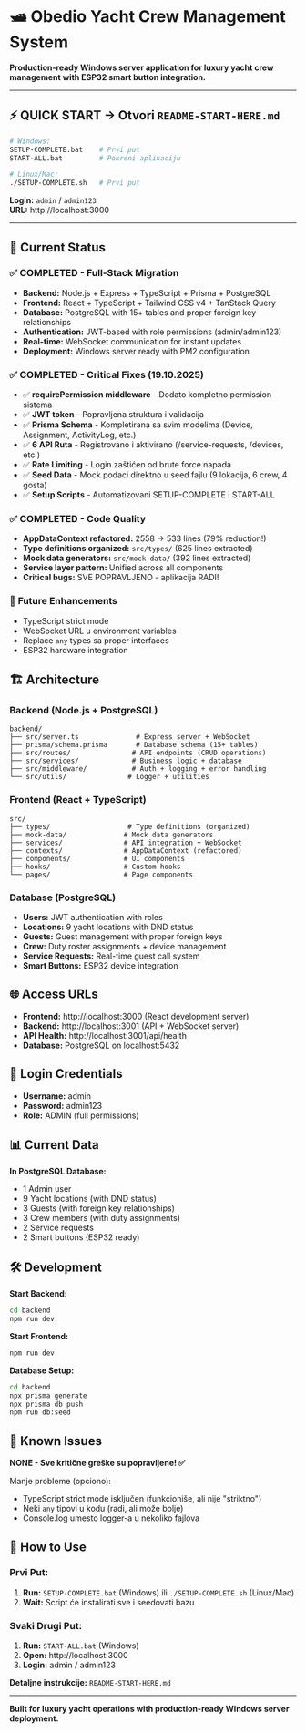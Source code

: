 # 🛥️ Obedio Yacht Crew Management System

**Production-ready Windows server application for luxury yacht crew management with ESP32 smart button integration.**

---

## ⚡ **QUICK START** → Otvori `README-START-HERE.md`

```bash
# Windows:
SETUP-COMPLETE.bat    # Prvi put
START-ALL.bat         # Pokreni aplikaciju

# Linux/Mac:
./SETUP-COMPLETE.sh   # Prvi put
```

**Login:** `admin` / `admin123`  
**URL:** http://localhost:3000

---

## 🚀 **Current Status**

### ✅ **COMPLETED - Full-Stack Migration**
- **Backend:** Node.js + Express + TypeScript + Prisma + PostgreSQL 
- **Frontend:** React + TypeScript + Tailwind CSS v4 + TanStack Query
- **Database:** PostgreSQL with 15+ tables and proper foreign key relationships
- **Authentication:** JWT-based with role permissions (admin/admin123)
- **Real-time:** WebSocket communication for instant updates
- **Deployment:** Windows server ready with PM2 configuration

### ✅ **COMPLETED - Critical Fixes (19.10.2025)**
- ✅ **requirePermission middleware** - Dodato kompletno permission sistema
- ✅ **JWT token** - Popravljena struktura i validacija
- ✅ **Prisma Schema** - Kompletirana sa svim modelima (Device, Assignment, ActivityLog, etc.)
- ✅ **6 API Ruta** - Registrovano i aktivirano (/service-requests, /devices, etc.)
- ✅ **Rate Limiting** - Login zaštićen od brute force napada
- ✅ **Seed Data** - Mock podaci direktno u seed fajlu (9 lokacija, 6 crew, 4 gosta)
- ✅ **Setup Scripts** - Automatizovani SETUP-COMPLETE i START-ALL

### ✅ **COMPLETED - Code Quality**
- **AppDataContext refactored:** 2558 → 533 lines (79% reduction!)
- **Type definitions organized:** `src/types/` (625 lines extracted)
- **Mock data generators:** `src/mock-data/` (392 lines extracted)
- **Service layer pattern:** Unified across all components
- **Critical bugs:** SVE POPRAVLJENO - aplikacija RADI!

### 📅 **Future Enhancements**
- TypeScript strict mode
- WebSocket URL u environment variables
- Replace `any` types sa proper interfaces
- ESP32 hardware integration

## 🏗️ **Architecture**

### **Backend (Node.js + PostgreSQL)**
```
backend/
├── src/server.ts              # Express server + WebSocket
├── prisma/schema.prisma       # Database schema (15+ tables)
├── src/routes/               # API endpoints (CRUD operations)
├── src/services/             # Business logic + database
├── src/middleware/           # Auth + logging + error handling
└── src/utils/               # Logger + utilities
```

### **Frontend (React + TypeScript)**
```
src/
├── types/                   # Type definitions (organized)
├── mock-data/              # Mock data generators
├── services/               # API integration + WebSocket
├── contexts/               # AppDataContext (refactored)
├── components/             # UI components
├── hooks/                  # Custom hooks
└── pages/                  # Page components
```

### **Database (PostgreSQL)**
- **Users:** JWT authentication with roles
- **Locations:** 9 yacht locations with DND status
- **Guests:** Guest management with proper foreign keys
- **Crew:** Duty roster assignments + device management
- **Service Requests:** Real-time guest call system
- **Smart Buttons:** ESP32 device integration

## 🌐 **Access URLs**

- **Frontend:** http://localhost:3000 (React development server)
- **Backend:** http://localhost:3001 (API + WebSocket server)
- **API Health:** http://localhost:3001/api/health
- **Database:** PostgreSQL on localhost:5432

## 🔑 **Login Credentials**

- **Username:** admin
- **Password:** admin123
- **Role:** ADMIN (full permissions)

## 📊 **Current Data**

**In PostgreSQL Database:**
- 1 Admin user
- 9 Yacht locations (with DND status)
- 3 Guests (with foreign key relationships)
- 3 Crew members (with duty assignments)
- 2 Service requests
- 2 Smart buttons (ESP32 ready)

## 🛠️ **Development**

**Start Backend:**
```bash
cd backend
npm run dev
```

**Start Frontend:**
```bash
npm run dev
```

**Database Setup:**
```bash
cd backend
npx prisma generate
npx prisma db push
npm run db:seed
```

## 🚨 **Known Issues**

**NONE - Sve kritične greške su popravljene! ✅**

Manje probleme (opciono):
- TypeScript strict mode isključen (funkcioniše, ali nije "striktno")
- Neki `any` tipovi u kodu (radi, ali može bolje)
- Console.log umesto logger-a u nekoliko fajlova

## 🎯 **How to Use**

### Prvi Put:
1. **Run:** `SETUP-COMPLETE.bat` (Windows) ili `./SETUP-COMPLETE.sh` (Linux/Mac)
2. **Wait:** Script će instalirati sve i seedovati bazu

### Svaki Drugi Put:
1. **Run:** `START-ALL.bat` (Windows)
2. **Open:** http://localhost:3000
3. **Login:** admin / admin123

**Detaljne instrukcije:** `README-START-HERE.md`

---

**Built for luxury yacht operations with production-ready Windows server deployment.**